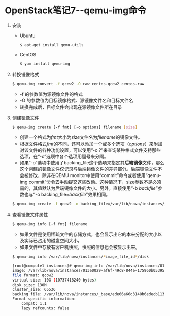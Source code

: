 # OpenStack笔记7--qemu-img命令

1. 安装

   + Ubuntu

     ```bash
     $ apt-get install qemu-utils
     ```

   + CentOS

     ```bash
     $ yum install qemu-img
     ```

2. 转换镜像格式

   ```bash
   $ qemu-img convert -f qcow2 -O raw centos.qcow2 centos.raw
   ```

   + -f 的参数值为源镜像文件的格式
   + -O 的参数值为目标镜像格式、源镜像文件名和目标文件名
   + 转换完成后，目标文件会出现在源镜像文件所在目录

3. 创建镜像文件

   ```bash
   $ qemu-img create [-f fmt] [-o options] filename [size]
   ```

   + 创建一个格式为*fmt*大小为*size*文件名为*filename*的镜像文件。
   + 根据文件格式*fmt*的不同，还可以添加一个或多个选项（*options*）来附加对该文件的各种功能设置，可以使用“-o ?”来查询某种格式文件支持那些选项，在“-o”选项中各个选项用逗号来分隔。
   + 如果“-o”选项中使用了backing_file这个选项来指定其**后端镜像**文件，那么这个创建的镜像文件仅记录与后端镜像文件的差异部分。后端镜像文件不会被修改，除非在QEMU monitor中使用“commit”命令或者使用“qemu-img commit”命令去手动提交这些改动。这种情况下，size参数不是必须需的，其值默认为后端镜像文件的大小。另外，直接使用“-b *backfile*”参数也与“-o backing_file=*backfile*”效果相同。

   ```bash
   $ qemu-img create -f qcow2 -o backing_file=/var/lib/nova/instances/_base/*image_id*/
   ```

4. 查看镜像文件属性

   ```bash
   $ qemu-img info [-f fmt] filename
   ```

   + 如果文件是使用稀疏文件的存储方式，也会显示出它的本来分配的大小以及实际已占用的磁盘空间大小。
   + 如果文件中存放有客户机快照，快照的信息也会被显示出来。

   ```bash
   $ qemu-img info /var/lib/nova/instances/*image_file_id*/disk
   ```

   ```bash
   [root@compute1 instances]# qemu-img info /var/lib/nova/instances/013e0029-af6f-49c8-844e-175960b05395/disk
   image: /var/lib/nova/instances/013e0029-af6f-49c8-844e-175960b05395/disk
   file format: qcow2
   virtual size: 10G (10737418240 bytes)
   disk size: 130M
   cluster_size: 65536
   backing file: /var/lib/nova/instances/_base/ede66a66d3148b6edecb1139e03a43149b7a0996
   Format specific information:
       compat: 1.1
       lazy refcounts: false
   ```

   